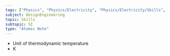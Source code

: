 ```yaml
---
tags: ["Physics", "Physics/Electricity", "Physics/Electricity/Skills", "Physics/Electricity/Skills/SI"]
subject: DesignEngineering
topic: Skills
subtopic: SI
type: "Atomic Note"
---
```


- Unit of thermodynamic temperature
- K
